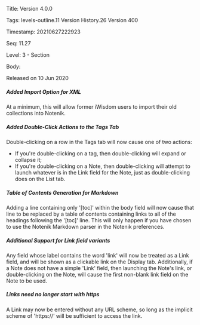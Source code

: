 Title:  Version 4.0.0

Tags:   levels-outline.11 Version History.26 Version 400

Timestamp: 20210627222923

Seq:    11.27

Level:  3 - Section

Body: 

Released on 10 Jun 2020
 
##### Added Import Option for XML

At a minimum, this will allow former iWisdom users to import their old collections into Notenik. 

 
##### Added Double-Click Actions to the Tags Tab

Double-clicking on a row in the Tags tab will now cause one of two actions:

* If you're double-clicking on a tag, then double-clicking will expand or collapse it;
* If you're double-clicking on a Note, then double-clicking will attempt to launch whatever is in the Link field for the Note, just as double-clicking does on the List tab.
 
##### Table of Contents Generation for Markdown

Adding a line containing only '[toc]' within the body field will now cause that line to be replaced by a table of contents containing links to all of the headings following the '[toc]' line. This will only happen if you have chosen to use the Notenik Markdown parser in the Notenik preferences. 

 
##### Additional Support for Link field variants

Any field whose label contains the word 'link' will now be treated as a Link field, and will be shown as a clickable link on the Display tab. Additionally, if a Note does not have a simple 'Link' field, then launching the Note's link, or double-clicking on the Note, will cause the first non-blank link field on the Note to be used. 

 
##### Links need no longer start with https

A Link may now be entered without any URL scheme, so long as the implicit scheme of 'https://' will be sufficient to access the link.
